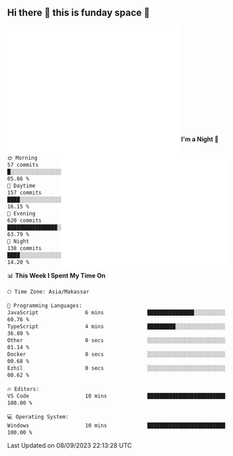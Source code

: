 ## Hi there 👋 this is funday space 🚀

<img align="left" width="400" alt="🌞" src="https://raw.githubusercontent.com/fhasnur/fhasnur/master/general.svg?token=ATQS65TR7ETTG5RLJUDIDBLBN34HE">
<img align="right" width="380" alt="🌞" src="https://raw.githubusercontent.com/fhasnur/fhasnur/master/statistics.svg?token=ATQS65TR7ETTG5RLJUDIDBLBN34HE">

<br><br><br><br><br><br><br><br><br><br><br><br><br><br>

<!--START_SECTION:waka-->
**I'm a Night 🦉** 

```text
🌞 Morning                57 commits          █░░░░░░░░░░░░░░░░░░░░░░░░   05.86 % 
🌆 Daytime                157 commits         ████░░░░░░░░░░░░░░░░░░░░░   16.15 % 
🌃 Evening                620 commits         ████████████████░░░░░░░░░   63.79 % 
🌙 Night                  138 commits         ████░░░░░░░░░░░░░░░░░░░░░   14.20 % 
```


📊 **This Week I Spent My Time On** 

```text
🕑︎ Time Zone: Asia/Makassar

💬 Programming Languages: 
JavaScript               6 mins              ███████████████░░░░░░░░░░   60.76 % 
TypeScript               4 mins              █████████░░░░░░░░░░░░░░░░   36.80 % 
Other                    0 secs              ░░░░░░░░░░░░░░░░░░░░░░░░░   01.14 % 
Docker                   0 secs              ░░░░░░░░░░░░░░░░░░░░░░░░░   00.68 % 
Ezhil                    0 secs              ░░░░░░░░░░░░░░░░░░░░░░░░░   00.62 % 

🔥 Editors: 
VS Code                  10 mins             █████████████████████████   100.00 % 

💻 Operating System: 
Windows                  10 mins             █████████████████████████   100.00 % 
```


 Last Updated on 08/09/2023 22:13:28 UTC
<!--END_SECTION:waka-->
